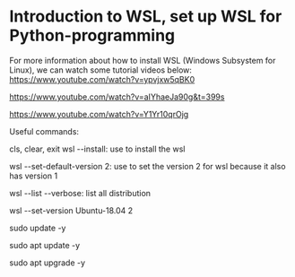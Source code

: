 # Introduction to WSL, set up WSL for Python-programming 
For more information about how to install WSL (Windows Subsystem for Linux), we can watch some tutorial videos below:
https://www.youtube.com/watch?v=ypvjxw5qBK0

https://www.youtube.com/watch?v=aIYhaeJa90g&t=399s

https://www.youtube.com/watch?v=Y1Yr10qrOjg

Useful commands:

cls, clear, exit
wsl --install: use to install the wsl

wsl --set-default-version 2: use to set the version 2 for wsl because it also has version 1

wsl --list --verbose: list all distribution

wsl --set-version Ubuntu-18.04 2

sudo update -y

sudo apt update -y

sudo apt upgrade -y

